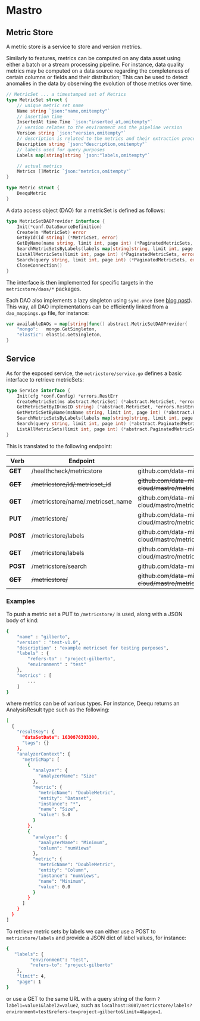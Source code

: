 # Mastro

## Metric Store

A metric store is a service to store and version metrics.

Similarly to features, metrics can be computed on any data asset using either a batch or a stream processing pipeline.
For instance, data quality metrics may be computed on a data source regarding the completeness of certain columns or fields and their distribution; This can be used to detect anomalies in the data by observing the evolution of those metrics over time.

```go
// MetricSet ... a timestamped set of Metrics
type MetricSet struct {
	// unique metric set name
	Name string `json:"name,omitempty"`
	// insertion time
	InsertedAt time.Time `json:"inserted_at,omitempty"`
	// version relates to the environment and the pipeline version
	Version string `json:"version,omitempty"`
	// description is related to the metrics and their extraction process and not the datasource they were calculated on
	Description string `json:"description,omitempty"`
	// labels used for query purposes
	Labels map[string]string `json:"labels,omitempty"`

	// actual metrics
	Metrics []Metric `json:"metrics,omitempty"`
}

type Metric struct {
	DeequMetric
}
```

A data access object (DAO) for a metricSet is defined as follows:

```go
type MetricSetDAOProvider interface {
	Init(*conf.DataSourceDefinition)
	Create(m *MetricSet) error
	GetById(id string) (*MetricSet, error)
	GetByName(name string, limit int, page int) (*PaginatedMetricSets, error)
	SearchMetricSetsByLabels(labels map[string]string, limit int, page int) (*PaginatedMetricSets, error)
	ListAllMetricSets(limit int, page int) (*PaginatedMetricSets, error)
	Search(query string, limit int, page int) (*PaginatedMetricSets, error)
	CloseConnection()
}
```

The interface is then implemented for specific targets in the `metricstore/daos/*` packages.

Each DAO also implements a lazy singleton using `sync.once` (see [blog post](https://medium.com/@ishagirdhar/singleton-pattern-in-golang-9f60d7fdab23)).
This way, all DAO implementations can be efficiently linked from a `dao_mappings.go` file, for instance:

```go
var availableDAOs = map[string]func() abstract.MetricSetDAOProvider{
	"mongo":   mongo.GetSingleton,
	"elastic": elastic.GetSingleton,
}
```

## Service

As for the exposed service, the `metricstore/service.go` defines a basic interface to retrieve metricSets:

```go
type Service interface {
	Init(cfg *conf.Config) *errors.RestErr
	CreateMetricSet(ms abstract.MetricSet) (*abstract.MetricSet, *errors.RestErr)
	GetMetricSetByID(msID string) (*abstract.MetricSet, *errors.RestErr)
	GetMetricSetByName(msName string, limit int, page int) (*abstract.PaginatedMetricSets, *errors.RestErr)
	SearchMetricSetsByLabels(labels map[string]string, limit int, page int) (*abstract.PaginatedMetricSets, *errors.RestErr)
	Search(query string, limit int, page int) (*abstract.PaginatedMetricSets, *errors.RestErr)
	ListAllMetricSets(limit int, page int) (*abstract.PaginatedMetricSets, *errors.RestErr)
}
```

This is translated to the following endpoint:


| Verb        | Endpoint                           | Maps to                                                                     |
|-------------|------------------------------------|-----------------------------------------------------------------------------|
| **GET**     | /healthcheck/metricstore           | github.com/data-mill-cloud/mastro/metricstore.Ping                          |
| ~~**GET**~~ | ~~/metricstore/id/:metricset_id~~  | ~~github.com/data-mill-cloud/mastro/metricstore.GetMetricSetByID~~          |
| **GET**     | /metricstore/name/:metricset_name  | github.com/data-mill-cloud/mastro/metricstore.GetMetricSetByName            |
| **PUT**     | /metricstore/                      | github.com/data-mill-cloud/mastro/metricstore.CreateMetricSet               |
| **POST**    | /metricstore/labels                | github.com/data-mill-cloud/mastro/metricstore.SearchMetricSetsByLabels      |
| **GET**     | /metricstore/labels                | github.com/data-mill-cloud/mastro/metricStore.SearchMetricSetsByQueryLabels |
| **POST**    | /metricstore/search                | github.com/data-mill-cloud/mastro/metricstore.Search                        |
| ~~**GET**~~ | ~~/metricstore/~~                  | ~~github.com/data-mill-cloud/mastro/metricstore.ListAllMetricSets~~         | 

### Examples

To push a metric set a PUT to `/metricstore/` is used, along with a JSON body of kind:
```bash
{
    "name" : "gilberto",
	"version" : "test-v1.0",
	"description" : "example metricset for testing purposes",
	"labels" : {
	    "refers-to" : "project-gilberto",
	    "environment" : "test"
	},
	"metrics" : [
		...
	]
}
```

where metrics can be of various types. For instance, Deequ returns an AnalysisResult type such as the following:
```bash
[
  {
    "resultKey": {
      "dataSetDate": 1630876393300,
      "tags": {}
    },
    "analyzerContext": {
      "metricMap": [
        {
          "analyzer": {
            "analyzerName": "Size"
          },
          "metric": {
            "metricName": "DoubleMetric",
            "entity": "Dataset",
            "instance": "*",
            "name": "Size",
            "value": 5.0
          }
        },
        {
          "analyzer": {
            "analyzerName": "Minimum",
            "column": "numViews"
          },
          "metric": {
            "metricName": "DoubleMetric",
            "entity": "Column",
            "instance": "numViews",
            "name": "Minimum",
            "value": 0.0
          }
        }
      ]
    }
  }
]
```

To retrieve metric sets by labels we can either use a POST to `metricstore/labels` and provide a JSON dict of label	values, for instance:

```bash
{
   "labels": {
         "environment": "test",
         "refers-to": "project-gilberto"
    },
    "limit": 4,
    "page": 1
}
```

or use a GET to the same URL with a query string of the form `?label1=value1&label2=value2`, such as `localhost:8087/metricstore/labels?environment=test&refers-to=project-gilberto&limit=4&page=1`.

